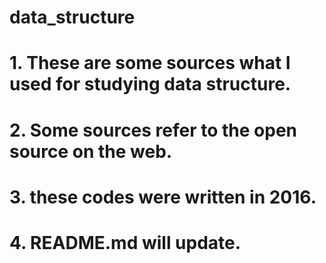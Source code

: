 # data_structure

# 1. These are some sources what I used for studying data structure.
# 2. Some sources refer to the open source on the web.
# 3. these codes were written in 2016.
# 4. README.md will update.
